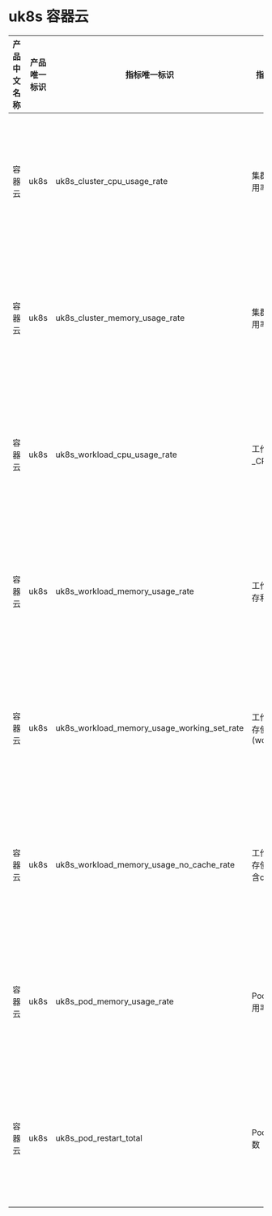 # uk8s 容器云

| 产品中文名称 | 产品唯一标识 | 指标唯一标识                                | 指标中文名                      | 单位 | 备注                                         |
| ------------ | ------------ | ------------------------------------------- | ------------------------------- | ---- | -------------------------------------------- |
| 容器云       | uk8s         | uk8s_cluster_cpu_usage_rate                 | 集群_CPU使用率                  | %    | 如需开启容器云资源监控数据，请联系技术支持。 |
| 容器云       | uk8s         | uk8s_cluster_memory_usage_rate              | 集群_内存使用率                 | %    | 如需开启容器云资源监控数据，请联系技术支持。 |
| 容器云       | uk8s         | uk8s_workload_cpu_usage_rate                | 工作负载_CPU使用率              | %    | 如需开启容器云资源监控数据，请联系技术支持。 |
| 容器云       | uk8s         | uk8s_workload_memory_usage_rate             | 工作负载_内存利用率             | %    | 如需开启容器云资源监控数据，请联系技术支持。 |
| 容器云       | uk8s         | uk8s_workload_memory_usage_working_set_rate | 工作负载_内存使用率(workingset) | %    | 如需开启容器云资源监控数据，请联系技术支持。 |
| 容器云       | uk8s         | uk8s_workload_memory_usage_no_cache_rate    | 工作负载_内存使用率(不含cache)  | %    | 如需开启容器云资源监控数据，请联系技术支持。 |
| 容器云       | uk8s         | uk8s_pod_memory_usage_rate                  | Pod_内存使用率                  | %    | 如需开启容器云资源监控数据，请联系技术支持。 |
| 容器云       | uk8s         | uk8s_pod_restart_total                      | Pod_重启次数                    | 次   | 如需开启容器云资源监控数据，请联系技术支持。 |